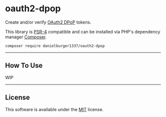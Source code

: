 # oauth2-dpop

Create and/or verify [OAuth2 DPoP](https://datatracker.ietf.org/doc/html/rfc9449) tokens.

This library is [PSR-4](https://www.php-fig.org/psr/psr-4/) compatible and can be installed via PHP's dependency manager [Composer](https://getcomposer.org).

```shell
composer require danielburger1337/oauth2-dpop
```

---

## How To Use

WIP

---

## License

This software is available under the [MIT](LICENSE) license.
